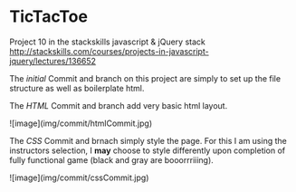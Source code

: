 # TicTacToe
Project 10 in the stackskills javascript &amp; jQuery stack http://stackskills.com/courses/projects-in-javascript-jquery/lectures/136652

The <em>initial</em> Commit and branch on this project are simply to set up the file structure as well as boilerplate html.
<p>
The <em>HTML</em> Commit and branch add very basic html layout.
<p>
![image](img/commit/htmlCommit.jpg)
<p>
The <em>CSS</em> Commit and brnach simply style the page.  For this I am using the instructors selection, I <strong>may</strong> choose to style differently upon completion of fully functional game (black and gray are booorrriiing).
<p>
![image](img/commit/cssCommit.jpg)
<p>
